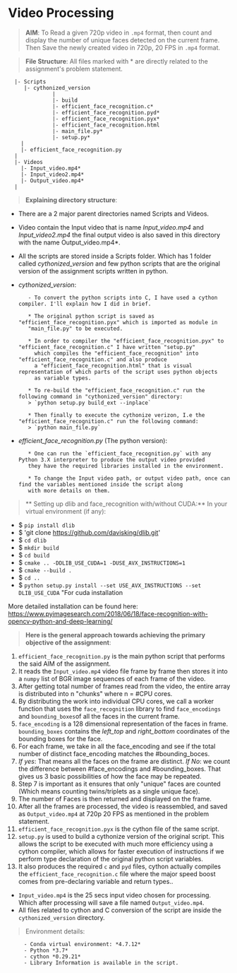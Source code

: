 # Video Processing

> **AIM**: To Read a given 720p video in `.mp4` format, then count and display the number of unique faces detected on the current frame. Then Save the newly created 
         video in 720p, 20 FPS in `.mp4` format.
         
> **File Structure**:
All files marked with * are directly related to the assignment's problem statement.

      |- Scripts
         |- cythonized_version
                  |
                  |- build
                  |- efficient_face_recognition.c*
                  |- efficient_face_recognition.pyd*
                  |- efficient_face_recognition.pyx*
                  |- efficient_face_recognition.html
                  |- main_file.py*
                  |- setup.py*
        |
        |- efficient_face_recognition.py
      |
      |- Videos
        |- Input_video.mp4*
        |- Input_video2.mp4*
        |- Output_video.mp4*
      |
        
> **Explaining directory structure**:

 * There are a 2 major parent directories named Scripts and Videos.
         
 * Video contain the Input video that is name *Input_video.mp4* and *Input_video2.mp4* the final output video is also saved in this directory with the name Output_video.mp4*.
         
* All the scripts are stored inside a Scripts folder. Which has 1 folder called *cythonized_version* and few python scripts that are the original version of the assignment scripts written in python.
         
- *cythonized_version*: 

         - To convert the python scripts into C, I have used a cython compiler. I'll explain how I did in brief.
         
         * The original python script is saved as "efficient_face_recognition.pyx" which is imported as module in 
         "main_file.py" to be executed.
         
         * In order to compiler the "efficient_face_recognition.pyx" to "efficient_face_recognition.c" I have written "setup.py" 
           which compiles the "efficient_face_recognition" into "efficient_face_recognition.c" and also produce 
           a "efficient_face_recognition.html" that is visual representation of which parts of the script uses python objects 
           as variable types.
           
         * To re-build the "efficient_face_recognition.c" run the following command in "cythonized_version" directory:
         > `python setup.py build_ext --inplace`
         
         * Then finally to execute the cythonize verizon, I.e the "efficient_face_recognition.c" run the following command:
         > `python main_file.py`

- *efficient_face_recognition.py* (The python version):

         * One can run the `efficient_face_recognition.py` with any Python 3.X interpreter to produce the output video provided 
         they have the required libraries installed in the environment.
         
         * To change the Input video path, or output video path, once can find the variables mentioned inside the script along 
         with more details on them.
         
> ** Setting up dlib and face_recognition with/without CUDA:** In your virtual environment (if any):

* $ `pip install dlib`
* $ 'git clone https://github.com/davisking/dlib.git'
* $ `cd dlib`
* $ `mkdir build`
* $ `cd build`
* $ `cmake .. -DDLIB_USE_CUDA=1 -DUSE_AVX_INSTRUCTIONS=1`
* $ `cmake --build .`
* $ `cd ..`
* $ `python setup.py install --set USE_AVX_INSTRUCTIONS --set DLIB_USE_CUDA` "For cuda installation

More detailed installation can be found here: https://www.pyimagesearch.com/2018/06/18/face-recognition-with-opencv-python-and-deep-learning/
          
> **Here is the general approach towards achieving the primary objective of the assignment**:

1. `efficient_face_recognition.py` is the main python script that performs the said AIM of the assignment. 
2. It reads the `Input_video.mp4` video file frame by frame then stores it into a `numpy` list of BGR image sequences of each frame of the video.
3. After getting total number of frames read from the video, the entire array is distributed into n "chunks" where n = #CPU cores.
4. By distributing the work into individual CPU cores, we call a worker function that uses the `face_recognition` library to find `face_encodings` and `bounding_boxes`of all      the faces in the current frame.
5. `face_encoding` is a 128 dimensional representation of the faces in frame. `bounding_boxes` contains the *left_top* and *right_bottom* coordinates of the bounding              boxes for      the face.
6. For each frame, we take in all the face_encoding and see if the total number of distinct face_encoding matches the #bounding_boces.
7. *If yes*: That means all the faces on the frame are distinct.
   *If No*: we count the difference between #face_encodings and #bounding_boxes. That gives us 3 basic possibilities of how the face may be repeated.
8. Step 7 is important as it ensures that only "unique" faces are counted (Which means counting twins/triplets as a single unique face).
9. The number of Faces is then returned and displayed on the frame.
10. After all the frames are processed, the video is reassembled, and saved as `Output_video.mp4` at 720p 20 FPS as mentioned in the problem statement.
11. `efficient_face_recognition.pyx` is the cython file of the same script. 
12. `setup.py`  is used to build a cythonize version of the original script. This allows the script to be executed with much more efficiency using a cython compiler, which allows for faster execution of instructions if we perform type declaration of the original python script variables.
13. It also produces the required `c` and `pyd` files, cython actually compiles the `efficient_face_recognition.c` file where the major speed boost comes from pre-declaring variable and return types..

* `Input_video.mp4` is the 25 secs input video chosen for processing. Which after processing will save a file named `Output_video.mp4`.
* All files related to cython and C conversion of the script are inside the `cythonized_version` directory.



> Environment details:

         - Conda virtual environment: *4.7.12*
         - Python *3.7*
         - cython *0.29.21*
         - Library Information is available in the script.




